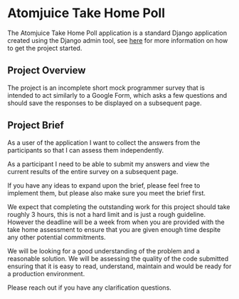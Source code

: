 # Atomjuice Take Home Poll
The Atomjuice Take Home Poll application is a standard Django application created using the Django admin tool, 
see [here](https://www.djangoproject.com/) for more information on how to get the project started.

## Project Overview
The project is an incomplete short mock programmer survey that is intended to act similarly to a Google Form, which 
asks a few questions and should save the responses to be displayed on a subsequent page.

## Project Brief
As a user of the application I want to collect the answers from the participants so that I can assess them independently.

As a participant I need to be able to submit my answers and view the current results of the entire survey on a 
subsequent page.

If you have any ideas to expand upon the brief, please feel free to implement them, but please also make sure you meet
the brief first.

We expect that completing the outstanding work for this project should take roughly 3 hours, this is not a hard limit
and is just a rough guideline. However the deadline will be a week from when you are provided with the take home 
assessment to ensure that you are given enough time despite any other potential commitments.

We will be looking for a good understanding of the problem and a reasonable solution. We will be assessing the quality
of the code submitted ensuring that it is easy to read, understand, maintain and would be ready for a production 
environment.

Please reach out if you have any clarification questions. 